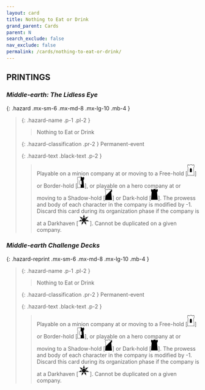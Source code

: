 ```yaml
---
layout: card
title: Nothing to Eat or Drink
grand_parent: Cards
parent: N
search_exclude: false
nav_exclude: false
permalink: /cards/nothing-to-eat-or-drink/
---
```


## PRINTINGS


### _Middle-earth: The Lidless Eye_

{: .hazard .mx-sm-6 .mx-md-8 .mx-lg-10 .mb-4 }
> {: .hazard-name .p-1 .pl-2 }
> > <div class="hazard-mp"></div>
> > <div class="card-name">Nothing to Eat or Drink</div>
>
> {: .hazard-classification .pr-2 }
> Permanent-event
>
> {: .hazard-text .black-text .p-2 }
> > Playable on a minion company at or moving to a Free-hold \[![](/assets/images/free-hold.svg)] or Border-hold \[![](/assets/images/border-hold.svg)], or playable on a hero company at or moving to a Shadow-hold \[![](/assets/images/shadow-hold.svg)] or Dark-hold \[![](/assets/images/dark-hold.svg)]. The prowess and body of each character in the company is modified by -1. Discard this card during its organization phase if the company is at a Darkhaven \[![](/assets/images/dark-haven.svg)]. Cannot be duplicated on a given company. 
>

### _Middle-earth Challenge Decks_

{: .hazard-reprint .mx-sm-6 .mx-md-8 .mx-lg-10 .mb-4 }
> {: .hazard-name .p-1 .pl-2 }
> > <div class="hazard-mp"></div>
> > <div class="card-name">Nothing to Eat or Drink</div>
>
> {: .hazard-classification .pr-2 }
> Permanent-event
>
> {: .hazard-text .black-text .p-2 }
> > Playable on a minion company at or moving to a Free-hold \[![](/assets/images/free-hold.svg)] or Border-hold \[![](/assets/images/border-hold.svg)], or playable on a hero company at or moving to a Shadow-hold \[![](/assets/images/shadow-hold.svg)] or Dark-hold \[![](/assets/images/dark-hold.svg)]. The prowess and body of each character in the company is modified by -1. Discard this card during its organization phase if the company is at a Darkhaven \[![](/assets/images/dark-haven.svg)]. Cannot be duplicated on a given company. 
>
